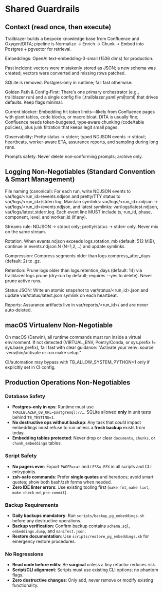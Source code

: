 # Shared Guardrails

## Context (read once, then execute)

Trailblazer builds a bespoke knowledge base from Confluence and Oxygen/DITA; pipeline is Normalize → Enrich → Chunk → Embed into Postgres + pgvector for retrieval.

Embeddings: OpenAI text-embedding-3-small (1536 dims) for production.

Past incident: vectors were mistakenly stored as JSON; a new schema was created; vectors were converted and missing rows patched.

SQLite is removed. Postgres‑only in runtime; fail fast otherwise.

Golden Path & Config‑First: There's one primary orchestrator (e.g., trailblazer run) and a single config file (.trailblazer.yaml|yml|toml) that drives defaults. Keep flags minimal.

Current blocker: Embedding hit token limits—likely from Confluence pages with giant tables, code blocks, or macro bloat. DITA is usually fine; Confluence needs token‑budgeted, type‑aware chunking (code/table policies), plus junk filtration that keeps legit small pages.

Observability: Pretty status → stderr; typed NDJSON events → stdout; heartbeats, worker‑aware ETA, assurance reports, and sampling during long runs.

Prompts safety: Never delete non‑conforming prompts; archive only.

## Logging Non‑Negotiables (Standard Convention & Smart Management)

File naming (canonical): For each run, write NDJSON events to var/logs/\<run_id>/events.ndjson and pretty/TTY status to var/logs/\<run_id>/stderr.log. Maintain symlinks: var/logs/\<run_id>.ndjson → var/logs/\<run_id>/events.ndjson, and latest symlinks: var/logs/latest.ndjson, var/logs/latest.stderr.log. Each event line MUST include ts, run_id, phase, component, level, and worker_id (if any).

Streams rule: NDJSON → stdout only; pretty/status → stderr only. Never mix on the same stream.

Rotation: When events.ndjson exceeds logs.rotation_mb (default: 512 MiB), continue in events.ndjson.N (N=1,2,…) and update symlinks.

Compression: Compress segments older than logs.compress_after_days (default: 2) to .gz.

Retention: Prune logs older than logs.retention_days (default: 14) via trailblazer logs prune (dry‑run by default; requires --yes to delete). Never prune active runs.

Status JSON: Write an atomic snapshot to var/status/\<run_id>.json and update var/status/latest.json symlink on each heartbeat.

Reports: Assurance artifacts live in var/reports/\<run_id>/ and are never auto‑deleted.

## macOS Virtualenv Non‑Negotiable

On macOS (Darwin), all runtime commands must run inside a virtual environment. If not detected (VIRTUAL_ENV, Poetry/Conda, or sys.prefix != sys.base_prefix), fail fast with clear guidance: "Activate your venv: source .venv/bin/activate or run make setup."

CI/automation may bypass with TB_ALLOW_SYSTEM_PYTHON=1 only if explicitly set in CI config.

## Production Operations Non-Negotiables

### Database Safety

- **Postgres-only in ops**: Runtime must use `TRAILBLAZER_DB_URL=postgresql://…`. SQLite allowed **only** in unit tests behind `TB_TESTING=1`.
- **No destructive ops without backup**: Any task that *could* impact embeddings must refuse to run unless a **fresh backup** exists from today.
- **Embedding tables protected**: Never drop or clear `documents`, `chunks`, or `chunk_embeddings` tables.

### Script Safety

- **No pagers ever**: Export `PAGER=cat` and `LESS=-RFX` in all scripts and CLI entrypoints.
- **zsh-safe commands**: Prefer **single quotes** and heredocs; avoid smart quotes; show both bash/zsh forms when needed.
- **Zero IDE linter errors**: Use existing tooling first (`make fmt`, `make lint`, `make check-md`, `pre-commit`).

### Backup Requirements

- **Daily backups mandatory**: Run `scripts/backup_pg_embeddings.sh` before any destructive operations.
- **Backup verification**: Confirm backup contains `schema.sql`, `embeddings.dump`, and `manifest.json`.
- **Restore documentation**: Use `scripts/restore_pg_embeddings.sh` for emergency restore procedures.

### No Regressions

- **Read code before edits**: Be **surgical** unless a tiny refactor reduces risk.
- **Script/CLI alignment**: Scripts must use existing CLI options; no phantom flags.
- **Zero destructive changes**: Only add, never remove or modify existing functionality.
